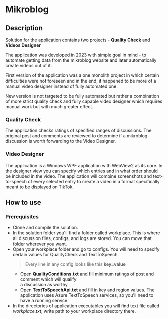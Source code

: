# Mikroblog

## Description

Solution for the application contains two projects - **Quality Check** and **Videos Designer**

The application was developed in 2023 with simple goal in mind - to automate getting data from
the mikroblog website and later automatically create videos out of it.

First version of the application was a one monolith project in which certain difficulties were
not foreseen and in the end, it happened to be more of a manual video designer instead of fully
automated one.

New version is not targeted to be fully automated but rather a combination of more strict
quality check and fully capable video designer which requires manual work but with much greater
effect.

### Quality Check

The application checks ratings of specified ranges of discussions. The original post and comments
are reviewed to determine if a mikroblog discussion is worth forwarding to the Video Designer.

### Video Designer

The application is a Windows WPF application with WebView2 as its core. In the designer view
you can specify which entries and in what order should be included in the video. 
The application will combine screenshots and text-to-speech of every selected entry to create a video
in a format specifically meant to be displayed on TikTok.

## How to use

### Prerequisites
- Clone and compile the solution.
- In the solution folder you'll find a folder called workplace. 
This is where all discussion files, configs, and logs
are stored. You can move that folder wherever you want.
- Open your workplace folder and go to configs. You will need to specify certain values for QualityCheck and
TextToSpeech. 
	>Every line in any config looks like this **key=value**
	- Open **QualityConditions.txt** and fill minimum ratings of post and comment which will qualify			
    a discussion as worthy.
	- Open **TextToSpeechApi.txt** and fill in key and region values. The application uses Azure TextToSpeech
	services, so you'll need to have a running service. 
- In the directories of application executables you will find text file called *workplace.txt*, 
write path to your workplace directory there.
